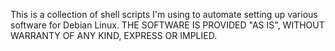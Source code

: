 This is a collection of shell scripts I'm using to automate setting up various software for Debian Linux. THE SOFTWARE IS PROVIDED "AS IS", WITHOUT WARRANTY OF ANY KIND, EXPRESS OR IMPLIED.
